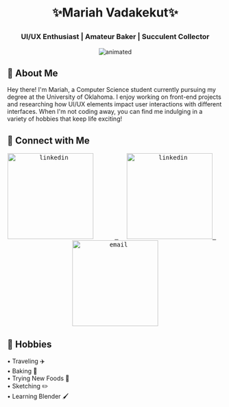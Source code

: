 # <p align="center"> ✨Mariah Vadakekut✨ </p>
### <p align="center"> UI/UX Enthusiast | Amateur Baker | Succulent Collector </p>

<p align="center">
  <img src="https://github.com/mariahvadak/mariahvadak/assets/111252367/92475bdf-8d85-4e15-ad4c-60900c43c896" alt="animated"/>
</p>

## 🌟 About Me
Hey there! I'm Mariah, a Computer Science student currently pursuing my degree at the University of Oklahoma. I enjoy working on front-end projects and researching how UI/UX elements impact user interactions with different interfaces. When I'm not coding away, you can find me indulging in a variety of hobbies that keep life exciting!

## 🤝 Connect with Me
<p align="center">
  <kbd>
  <a href="https://www.linkedin.com/in/mariahvadakekut/">
    <img height="200" src="https://github.com/mariahvadak/mariahvadak/assets/111252367/82645d6e-1a09-44dc-8198-fb5ce89a1eae" alt="linkedin" style="margin-right: 50px;" />
  </a>
  </kbd>
  &nbsp;&nbsp;&nbsp;&nbsp;
  <kbd>
  <a href="https://mariahvadak.github.io/web-portfolio/">
    <img height="200" src="https://github.com/mariahvadak/mariahvadak/assets/111252367/759e4f7e-aee0-480a-8068-85d4f79e36da" alt="linkedin"/>
  </a>
  </kbd>
  &nbsp;&nbsp;&nbsp;&nbsp;
  <kbd>
  <a href="mailto:mariahvadak@gmail.com">
    <img height="200" src="https://github.com/mariahvadak/mariahvadak/assets/111252367/c0f8b411-582b-4e88-913f-892b706a8bc6" alt="email"/>
  </a>
  </kbd>
</p>


## 📝 Hobbies
• Traveling ✈️ <br />
• Baking 🍰 <br />
• Trying New Foods 🍜 <br />
• Sketching ✏️ <br />
• Learning Blender 🖌️ <br />
